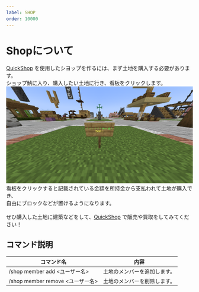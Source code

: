 ```yaml
---
label: SHOP
order: 10000
---
```

# Shopについて
[QuickShop](https://docs.fukumaisaba.net/plugins/quickshop/) を使用したシヨップを作るには、まず土地を購入する必要があります。<br>
ショップ鯖に入り、購入したい土地に行き、看板をクリックします。
![](/images/shop/1.png)
看板をクリックすると記載されている金額を所持金から支払われて土地が購入でき、<br>
自由にブロックなどが置けるようになります。
<br><br>
ぜひ購入した土地に建築などをして、[QuickShop](https://docs.fukumaisaba.net/plugins/quickshop/) で販売や買取をしてみてください！

## コマンド説明
|コマンド名|内容|
|----|----|
|/shop member add <ユーザー名>|土地のメンバーを追加します。|
|/shop member remove <ユーザー名>|土地のメンバーを削除します。|